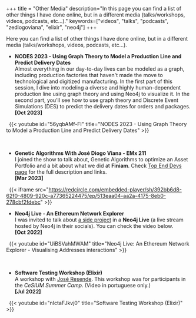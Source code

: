 +++
title = "Other Media"
description="In this page you can find a list of other things I have done online, but in a different media (talks/workshops, videos, podcasts, etc...)."
keywords=["videos", "talks", "podcasts", "zediogoviana", "elixir", "neo4j"]
+++

Here you can find a list of other things I have done online, but in a different media (talks/workshops, videos, podcasts, etc...).


- **NODES 2023 - Using Graph Theory to Model a Production Line and Predict Delivery Dates** \
Almost everything in our day-to-day lives can be modeled as a graph, including production factories that haven't made the move to technological and digitized manufacturing. In the first part of this session, I dive into modeling a diverse and highly human-dependent production line using graph theory and using Neo4j to visualize it. In the second part, you'll see how to use graph theory and Discrete Event Simulations (DES) to predict the delivery dates for orders and packages.\
**[Oct 2023]** 

&nbsp;
{{< youtube id="56yqbAMf-FI" title="NODES 2023 - Using Graph Theory to Model a Production Line and Predict Delivery Dates" >}}

&nbsp;
- **Genetic Algorithms With José Diogo Viana - EMx 211** \
I joined the show to talk about, Genetic Algorithms to optimize an Asset Portfolio and a bit about what we did at **Finiam**. Check [Top End Devs page](https://topenddevs.com/podcasts/elixir-mix/episodes/genetic-algorithms-with-jose-diogo-viana-emx-211) for the full description and links. \
**[Mar 2023]** 

&nbsp;
{{< iframe src="https://redcircle.com/embedded-player/sh/392bb6d8-62f0-4809-920c-a77365224475/ep/513eaa04-aa2a-4175-8eb0-278cbf2fdebc" >}}

- **Neo4j Live - An Ethereum Network Explorer** \
I was invited to talk about [a side project](https://github.com/zediogoviana/ethcule-poirot) in a **Neo4j Live** (a live stream hosted by Neo4j in their socials). You can check the video below.\
**[Oct 2022]** 

&nbsp;
{{< youtube id="UiBSVahMWAM" title="Neo4j Live: An Ethereum Network Explorer - Visualising Addresses interactions" >}}

&nbsp;
- **Software Testing Workshop (Elixir)** \
A workshop with [José Resende](https://zepedroresende.github.io/). This workshop was for participants in the *CeSIUM Summer Camp*. (Video in portuguese only.)\
**[Jul 2022]** 

&nbsp;
{{< youtube id="nIctaFJkvj0" title="Software Testing Workshop (Elixir)" >}}

